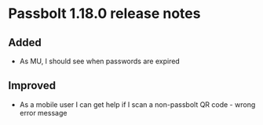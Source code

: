 # Passbolt 1.18.0 release notes

## Added
- As MU, I should see when passwords are expired

## Improved
- As a mobile user I can get help if I scan a non-passbolt QR code - wrong error message
